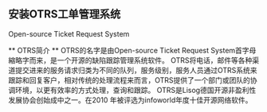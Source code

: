 ## 安装OTRS工单管理系统
Open-source Ticket Request System

** OTRS简介 ** 
OTRS的名字是由Open-source Ticket Request System首字母縮略字而来，是一个开源的缺陷跟踪管理系统软件。
OTRS将电话，邮件等各种渠道提交进来的服务请求归类为不同的队列，服务级别，服务人员通过OTRS系统来跟踪和回复客户，相对传统的处理流程来而言，OTRS提供了一个部门或团队的协调环境，以更有效率的方式处理，查询和跟踪。
OTRS是Lisog德国开源非盈利性发展协会创始成中之一。在2010 年被评选为infoworld年度十佳开源网络软件。

